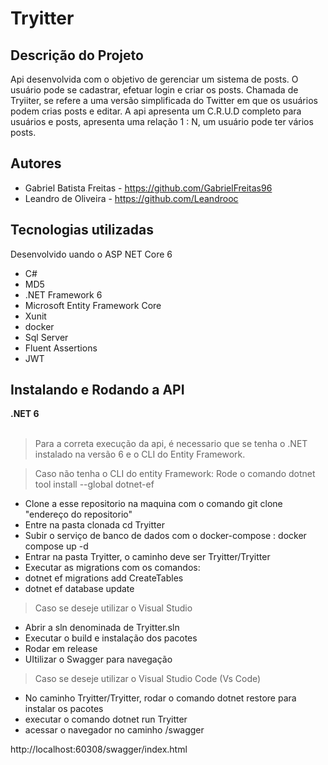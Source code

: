 # Tryitter

## Descrição do Projeto
<p align="left">Api desenvolvida com o objetivo de gerenciar  um sistema de posts. O usuário pode se cadastrar, efetuar login e criar os posts.
Chamada de Tryiiter, se refere a uma versão simplificada do Twitter em que os usuários podem crias posts e editar.
A api apresenta um C.R.U.D completo para usuários e posts, apresenta uma relação 1 : N, um usuário pode ter vários posts.
</p>

## Autores
* Gabriel Batista Freitas - https://github.com/GabrielFreitas96
* Leandro de Oliveira - https://github.com/Leandrooc

## Tecnologias utilizadas
<p align="left">Desenvolvido uando o ASP NET Core 6</p>

* C#
* MD5
* .NET Framework 6
* Microsoft Entity Framework Core 
* Xunit
* docker
* Sql Server
* Fluent Assertions
* JWT

## Instalando e Rodando a API
  <summary><strong>.NET 6</strong></summary><br />
  
   >Para a correta execução da api, é necessario que se tenha o .NET instalado na versão 6 e o CLI do Entity Framework.
   
   > Caso não tenha o CLI do entity Framework: Rode o comando dotnet tool install --global dotnet-ef
   
   - Clone a esse repositorio na maquina com o comando git clone "endereço do repositorio"
   - Entre na pasta clonada cd Tryitter
   - Subir o serviço de banco de dados com o docker-compose : docker compose up -d 
   - Entrar na pasta  Tryitter, o caminho deve ser Tryitter/Tryitter
   - Executar as migrations com os comandos:
   - dotnet ef migrations add CreateTables
   - dotnet ef database update
   
   >Caso se deseje utilizar o Visual Studio
   - Abrir a sln denominada de Tryitter.sln
   - Executar o build e instalação dos pacotes
   - Rodar em release
   - UItilizar o Swagger para navegação
   
   >Caso se deseje utilizar o Visual Studio Code (Vs Code)
   -  No caminho Tryitter/Tryitter, rodar o comando dotnet restore para instalar os pacotes
   -  executar o comando dotnet run Tryitter
   -  acessar o navegador no caminho /swagger
   
   http://localhost:60308/swagger/index.html
